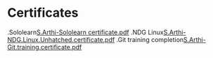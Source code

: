 # Certificates
.Sololearn[S.Arthi-Sololearn certificate.pdf](https://github.com/Arthi-valarmathi/M1_2022/files/8304700/S.Arthi-Sololearn.certificate.pdf)
.NDG Linux[S.Arthi-NDG.Linux.Unhatched.certificate.pdf](https://github.com/Arthi-valarmathi/M1_2022/files/8304709/S.Arthi-NDG.Linux.Unhatched.certificate.pdf)
.Git training completion[S.Arthi-Git.training.certificate.pdf](https://github.com/Arthi-valarmathi/M1_2022/files/8304715/S.Arthi-Git.training.certificate.pdf)



